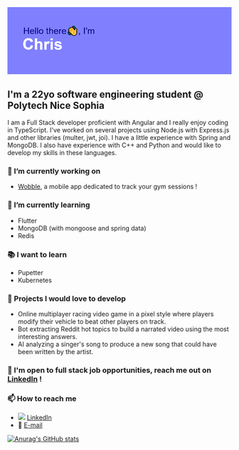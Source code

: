 ![](header.png)

## I'm a 22yo software engineering student @ Polytech Nice Sophia
I am a Full Stack developer proficient with Angular and I really enjoy coding in TypeScript. I've worked on several projects using Node.js with Express.js and other libraries (multer, jwt, joi). I have a little experience with Spring and MongoDB. I also have experience with C++ and Python and would like to develop my skills in these languages.
### 🔭 I’m currently working on
* [Wobble](https://github.com/christophe-ruiz/wobble), a mobile app dedicated to track your gym sessions !
  
### 🌱 I’m currently learning
* Flutter
* MongoDB (with mongoose and spring data)
* Redis

### 📚 I want to learn
* Pupetter
* Kubernetes

### 🚧 Projects I would love to develop
* Online multiplayer racing video game in a pixel style where players modify their vehicle to beat other players on track.
* Bot extracting Reddit hot topics to build a narrated video using the most interesting answers.
* AI analyzing a singer's song to produce a new song that could have been written by the artist.
  
### 💬 I'm open to full stack job opportunities, reach me out on [LinkedIn](https://www.linkedin.com/in/chrisrz/) !
### 📫 How to reach me
* <img style="width: 16px;" src="https://static-exp1.licdn.com/sc/h/9wzc6pgtn06j7dubaufd5wbwv"> [LinkedIn](https://www.linkedin.com/in/chrisrz/)
* 📧 [E-mail](mailto:christophe.ruiz@tuta.io)
  
[![Anurag's GitHub stats](https://github-readme-stats.vercel.app/api?username=christophe-ruiz&count_private=true&show_icons=true&theme=tokyonight)](https://github.com/anuraghazra/github-readme-stats)

<!--
**christophe-ruiz/christophe-ruiz** is a ✨ _special_ ✨ repository because its `README.md` (this file) appears on your GitHub profile.

Here are some ideas to get you started:

- 🔭 I’m currently working on ...
- 🌱 I’m currently learning ...
- 👯 I’m looking to collaborate on ...
- 🤔 I’m looking for help with ...
- 💬 Ask me about ...
- 📫 How to reach me: ...
- 😄 Pronouns: ...
- ⚡ Fun fact: ...
-->
